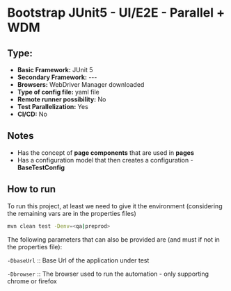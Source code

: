 # Bootstrap JUnit5 - UI/E2E - Parallel + WDM

## Type:

- **Basic Framework:** JUnit 5
- **Secondary Framework:** ---
- **Browsers:** WebDriver Manager downloaded
- **Type of config file:** yaml file
- **Remote runner possibility:** No
- **Test Parallelization:** Yes
- **CI/CD:** No

## Notes

- Has the concept of **page components** that are used in **pages**
- Has a configuration model that then creates a configuration - **BaseTestConfig**

## How to run

To run this project, at least we need to give it the environment (considering the remaining vars are in the properties files)

```sh
mvn clean test -Denv=<qa|preprod>
```

The following parameters that can also be provided are (and must if not in the properties file):

`-DbaseUrl`     :: Base Url of the application under test

`-Dbrowser`     :: The browser used to run the automation - only supporting chrome or firefox

